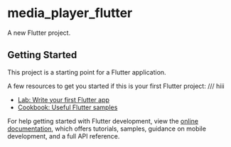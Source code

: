 # media_player_flutter

A new Flutter project.

## Getting Started

This project is a starting point for a Flutter application.

A few resources to get you started if this is your first Flutter project:
/// hiii
- [Lab: Write your first Flutter app](https://docs.flutter.dev/get-started/codelab)
- [Cookbook: Useful Flutter samples](https://docs.flutter.dev/cookbook)

For help getting started with Flutter development, view the
[online documentation](https://docs.flutter.dev/), which offers tutorials,
samples, guidance on mobile development, and a full API reference.
